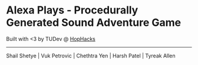 
# Alexa Plays - Procedurally Generated Sound Adventure Game

Built with <3 by TUDev @ [HopHacks](https://www.hophacks.com)

------
Shail Shetye | 
Vuk Petrovic | 
Chethtra Yen | 
Harsh Patel | 
Tyreak Allen
